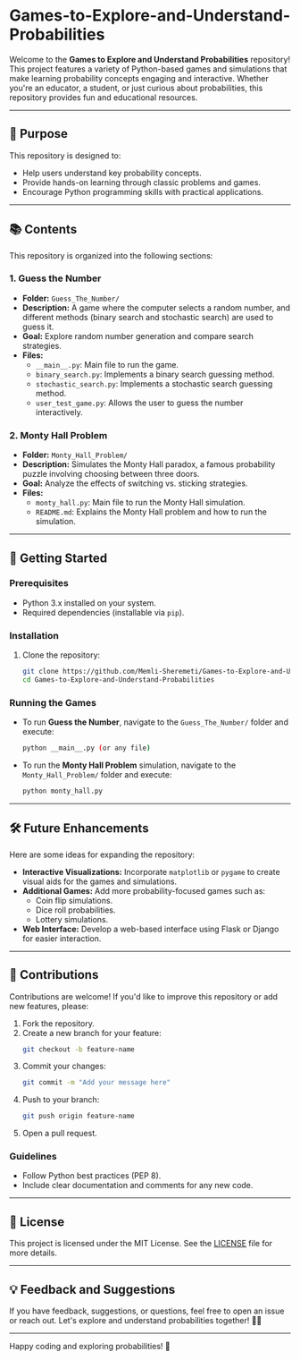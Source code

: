 # Games-to-Explore-and-Understand-Probabilities

Welcome to the **Games to Explore and Understand Probabilities** repository! This project features a variety of Python-based games and simulations that make learning probability concepts engaging and interactive. Whether you're an educator, a student, or just curious about probabilities, this repository provides fun and educational resources.

---

## 🎯 **Purpose**
This repository is designed to:
- Help users understand key probability concepts.
- Provide hands-on learning through classic problems and games.
- Encourage Python programming skills with practical applications.

---

## 📚 **Contents**
This repository is organized into the following sections:

### 1. **Guess the Number**
- **Folder:** `Guess_The_Number/`
- **Description:** A game where the computer selects a random number, and different methods (binary search and stochastic search) are used to guess it.
- **Goal:** Explore random number generation and compare search strategies.
- **Files:**
  - `__main__.py`: Main file to run the game.
  - `binary_search.py`: Implements a binary search guessing method.
  - `stochastic_search.py`: Implements a stochastic search guessing method.
  - `user_test_game.py`: Allows the user to guess the number interactively.

### 2. **Monty Hall Problem**
- **Folder:** `Monty_Hall_Problem/`
- **Description:** Simulates the Monty Hall paradox, a famous probability puzzle involving choosing between three doors.
- **Goal:** Analyze the effects of switching vs. sticking strategies.
- **Files:**
  - `monty_hall.py`: Main file to run the Monty Hall simulation.
  - `README.md`: Explains the Monty Hall problem and how to run the simulation.

---

## 🚀 **Getting Started**

### Prerequisites
- Python 3.x installed on your system.
- Required dependencies (installable via `pip`).

### Installation
1. Clone the repository:
   ```bash
   git clone https://github.com/Memli-Sheremeti/Games-to-Explore-and-Understand-Probabilities.git
   cd Games-to-Explore-and-Understand-Probabilities
   ```

### Running the Games
- To run **Guess the Number**, navigate to the `Guess_The_Number/` folder and execute:
  ```bash
  python __main__.py (or any file)

  ```

- To run the **Monty Hall Problem** simulation, navigate to the `Monty_Hall_Problem/` folder and execute:
  ```bash
  python monty_hall.py
  ```

---

## 🛠️ **Future Enhancements**
Here are some ideas for expanding the repository:
- **Interactive Visualizations:** Incorporate `matplotlib` or `pygame` to create visual aids for the games and simulations.
- **Additional Games:** Add more probability-focused games such as:
  - Coin flip simulations.
  - Dice roll probabilities.
  - Lottery simulations.
- **Web Interface:** Develop a web-based interface using Flask or Django for easier interaction.

---

## 🤝 **Contributions**
Contributions are welcome! If you'd like to improve this repository or add new features, please:
1. Fork the repository.
2. Create a new branch for your feature:
   ```bash
   git checkout -b feature-name
   ```
3. Commit your changes:
   ```bash
   git commit -m "Add your message here"
   ```
4. Push to your branch:
   ```bash
   git push origin feature-name
   ```
5. Open a pull request.

### Guidelines
- Follow Python best practices (PEP 8).
- Include clear documentation and comments for any new code.

---

## 📜 **License**
This project is licensed under the MIT License. See the [LICENSE](LICENSE) file for more details.

---

## 💡 **Feedback and Suggestions**
If you have feedback, suggestions, or questions, feel free to open an issue or reach out. Let's explore and understand probabilities together! 🎲✨

---

Happy coding and exploring probabilities! 🚀
